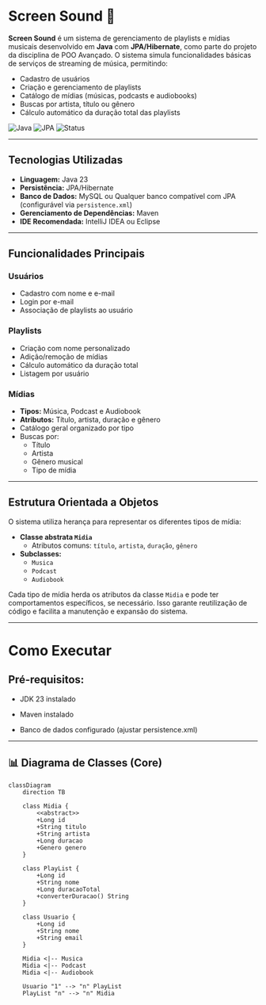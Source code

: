 # Screen Sound 🎵

**Screen Sound** é um sistema de gerenciamento de playlists e mídias musicais desenvolvido em **Java** com **JPA/Hibernate**, como parte do projeto da disciplina de POO Avançado. O sistema simula funcionalidades básicas de serviços de streaming de música, permitindo:

- Cadastro de usuários  
- Criação e gerenciamento de playlists  
- Catálogo de mídias (músicas, podcasts e audiobooks)  
- Buscas por artista, título ou gênero  
- Cálculo automático da duração total das playlists  

![Java](https://img.shields.io/badge/Java-23%2B-blue)
![JPA](https://img.shields.io/badge/JPA-Hibernate-orange)
![Status](https://img.shields.io/badge/Status-Em%20Desenvolvimento-yellow)

---

## Tecnologias Utilizadas

- **Linguagem:** Java 23  
- **Persistência:** JPA/Hibernate  
- **Banco de Dados:** MySQL ou Qualquer banco compatível com JPA (configurável via `persistence.xml`)
- **Gerenciamento de Dependências:** Maven  
- **IDE Recomendada:** IntelliJ IDEA ou Eclipse  

---

## Funcionalidades Principais

### Usuários
- Cadastro com nome e e-mail  
- Login por e-mail  
- Associação de playlists ao usuário  

### Playlists
- Criação com nome personalizado  
- Adição/remoção de mídias  
- Cálculo automático da duração total  
- Listagem por usuário  

### Mídias
- **Tipos:** Música, Podcast e Audiobook  
- **Atributos:** Título, artista, duração e gênero  
- Catálogo geral organizado por tipo  
- Buscas por:
  - Título  
  - Artista  
  - Gênero musical  
  - Tipo de mídia

---

## Estrutura Orientada a Objetos

O sistema utiliza herança para representar os diferentes tipos de mídia:

- **Classe abstrata `Midia`**
  - Atributos comuns: `título`, `artista`, `duração`, `gênero`
- **Subclasses:**
  - `Musica`
  - `Podcast`
  - `Audiobook`

Cada tipo de mídia herda os atributos da classe `Midia` e pode ter comportamentos específicos, se necessário. Isso garante reutilização de código e facilita a manutenção e expansão do sistema.

---

# Como Executar

## Pré-requisitos:

- JDK 23 instalado

- Maven instalado

- Banco de dados configurado (ajustar persistence.xml)

---

## 📊 Diagrama de Classes (Core)

```mermaid
classDiagram
    direction TB
    
    class Midia {
        <<abstract>>
        +Long id
        +String titulo
        +String artista
        +Long duracao
        +Genero genero
    }
    
    class PlayList {
        +Long id
        +String nome
        +Long duracaoTotal
        +converterDuracao() String
    }
    
    class Usuario {
        +Long id
        +String nome
        +String email
    }
    
    Midia <|-- Musica
    Midia <|-- Podcast
    Midia <|-- Audiobook
    
    Usuario "1" --> "n" PlayList
    PlayList "n" --> "n" Midia
